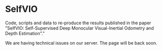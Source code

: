 # SelfVIO
Code, scripts and data to re-produce the results published in the paper "SelfVIO: Self-Supervised Deep Monocular Visual-Inertial Odometry and Depth Estimation"."

We are having technical issues on our server. The page will be back soon.
